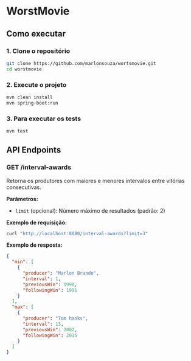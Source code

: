 # WorstMovie

## Como executar

### 1. Clone o repositório
```bash
git clone https://github.com/marlonsouza/wortsmovie.git
cd worstmovie
```

### 2. Execute o projeto
```bash
mvn clean install
mvn spring-boot:run
```

### 3. Para executar os tests
```bash
mvn test
```

## API Endpoints

### GET /interval-awards
Retorna os produtores com maiores e menores intervalos entre vitórias consecutivas.

**Parâmetros:**
- `limit` (opcional): Número máximo de resultados (padrão: 2)

**Exemplo de requisição:**
```bash
curl "http://localhost:8080/interval-awards?limit=3"
```

**Exemplo de resposta:**
```json
{
  "min": [
    {
      "producer": "Marlon Brando",
      "interval": 1,
      "previousWin": 1990,
      "followingWin": 1991
    }
  ],
  "max": [
    {
      "producer": "Tom hanks",
      "interval": 13,
      "previousWin": 2002,
      "followingWin": 2015
    }
  ]
}
```